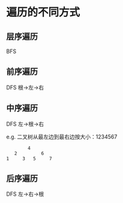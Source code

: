 # 遍历的不同方式

## 层序遍历
BFS
## 前序遍历
DFS
根->左->右
## 中序遍历
DFS
左->根->右

e.g. 二叉树从最左边到最右边按大小：1234567
```
        4
   2         6
1     3   5     7
```

## 后序遍历
DFS
左->右->根